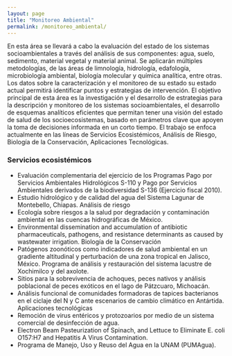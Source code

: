 ```yaml
---
layout: page
title: "Monitoreo Ambiental"
permalink: /monitoreo_ambiental/
---
```


En esta área se llevará a cabo la evaluación del estado de los sistemas socioambientales a través del análisis de sus componentes: agua, suelo, sedimento, material vegetal y material animal. Se aplicarán múltiples metodologías, de las áreas de limnología, hidrología, edafología, microbiología ambiental, biología molecular y química analítica, entre otras.
Los datos sobre la caracterización y el monitoreo de su estado su estado actual permitirá identificar puntos y estrategias de intervención.
El objetivo principal de esta área es la investigación y el desarrollo de estrategias para la descripción y monitoreo de los sistemas socioambientales, el desarrollo de esquemas analíticos eficientes que permitan tener una visión del estado de salud de los socioecosistemas, basado en parámetros clave que apoyen  la toma de decisiones informada en un corto tiempo. El trabajo se enfoca actualmente en las líneas de Servicios Ecosistémicos, Análisis de Riesgo, Biología de la Conservación, Aplicaciones Tecnológicas.

### Servicios ecosistémicos
-	Evaluación complementaria del ejercicio de los Programas Pago por Servicios Ambientales Hidrológicos S-110 y  Pago por Servicios Ambientales derivados de la biodiversidad S-136 (Ejercicio fiscal 2010).
-	Estudio hidrológico y de calidad del agua del Sistema Lagunar de Montebello, Chiapas.
Análisis de riesgo
-	Ecología sobre riesgos a la salud por degradación y contaminación ambiental en las cuencas hidrográficas de México.
-	Environmental dissemination and accumulation of antibiotic pharmaceuticals, pathogens, and resistance determinants as caused by wastewater irrigation.
Biología de la Conservación
-	Patógenos zoonóticos como indicadores de salud ambiental en un gradiente altitudinal y perturbación de una zona tropical en Jalisco, México.
Programa de análisis y restauración del sistema lacustre de Xochimilco y del axolote.
-	Sitios para la sobrevivencia de achoques, peces nativos y análisis poblacional de peces exóticos en el lago de Pátzcuaro, Michoacán.
-	Análisis funcional de comunidades formadoras de tapices bacterianos en el ciclaje del N y C ante escenarios de cambio climático en Antártida.
Aplicaciones tecnológicas
-	Remoción de virus entéricos y protozoarios por medio de un sistema comercial de desinfección de agua.
-	Electron Beam Pasteurization of Spinach, and Lettuce to Eliminate E. coli O157:H7 and Hepatitis A Virus Contamination.
-	Programa de Manejo, Uso y Reuso del Agua en la UNAM (PUMAgua).
